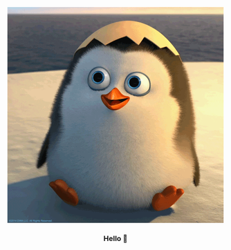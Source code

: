 <div align="center">
    <img src="./penguin.gif" alt="haha"/>
    <br/>
    <h3>Hello 👋</h3>
</div>
